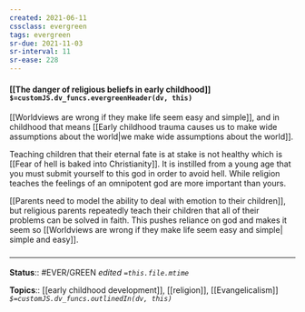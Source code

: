 ```yaml
---
created: 2021-06-11
cssclass: evergreen
tags: evergreen
sr-due: 2021-11-03
sr-interval: 11
sr-ease: 228
---
```


#### [[The danger of religious beliefs in early childhood]] `$=customJS.dv_funcs.evergreenHeader(dv, this)`

 [[Worldviews are wrong if they make life seem easy and simple]], and in childhood that means [[Early childhood trauma causes us to make wide assumptions about the world|we make wide assumptions about the world]]. 

 Teaching children that their eternal fate is at stake is not healthy which is [[Fear of hell is baked into Christianity]]. It is instilled from a young age that you must submit yourself to this god in order to avoid hell. While religion teaches the feelings of an omnipotent god are more important than yours.
 
[[Parents need to model the ability to deal with emotion to their children]], but religious parents repeatedly teach their children that all of their problems can be solved in faith. This pushes reliance on god and makes it seem so [[Worldviews are wrong if they make life seem easy and simple| simple and easy]]. 

### <hr class="footnote"/>

**Status**:: #EVER/GREEN 
*edited `=this.file.mtime`*

**Topics**:: [[early childhood development]], [[religion]], [[Evangelicalism]]
*`$=customJS.dv_funcs.outlinedIn(dv, this)`*

